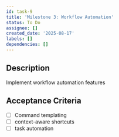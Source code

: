 ```yaml
---
id: task-9
title: 'Milestone 3: Workflow Automation'
status: To Do
assignee: []
created_date: '2025-08-17'
labels: []
dependencies: []
---
```


## Description

Implement workflow automation features

## Acceptance Criteria

- [ ] Command templating
- [ ] context-aware shortcuts
- [ ] task automation

